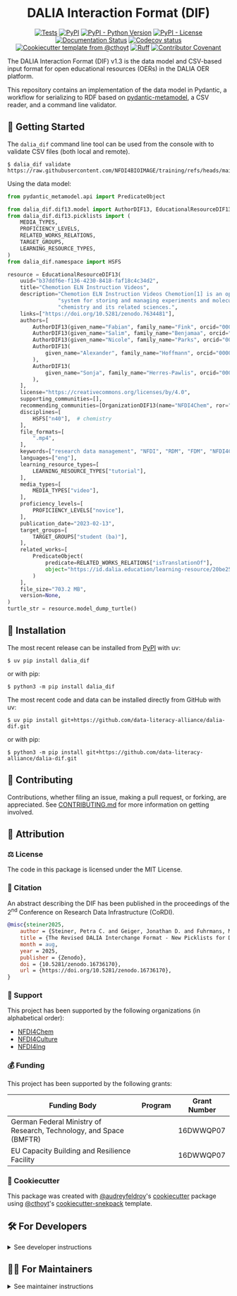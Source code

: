 <!--
<p align="center">
  <img src="https://github.com/data-literacy-alliance/dalia-dif/raw/main/docs/source/logo.png" height="150">
</p>
-->

<h1 align="center">
  DALIA Interaction Format (DIF)
</h1>

<p align="center">
    <a href="https://github.com/data-literacy-alliance/dalia-dif/actions/workflows/tests.yml">
        <img alt="Tests" src="https://github.com/data-literacy-alliance/dalia-dif/actions/workflows/tests.yml/badge.svg" /></a>
    <a href="https://pypi.org/project/dalia_dif">
        <img alt="PyPI" src="https://img.shields.io/pypi/v/dalia_dif" /></a>
    <a href="https://pypi.org/project/dalia_dif">
        <img alt="PyPI - Python Version" src="https://img.shields.io/pypi/pyversions/dalia_dif" /></a>
    <a href="https://github.com/data-literacy-alliance/dalia-dif/blob/main/LICENSE">
        <img alt="PyPI - License" src="https://img.shields.io/pypi/l/dalia_dif" /></a>
    <a href='https://dalia_dif.readthedocs.io/en/latest/?badge=latest'>
        <img src='https://readthedocs.org/projects/dalia_dif/badge/?version=latest' alt='Documentation Status' /></a>
    <a href="https://codecov.io/gh/data-literacy-alliance/dalia-dif/branch/main">
        <img src="https://codecov.io/gh/data-literacy-alliance/dalia-dif/branch/main/graph/badge.svg" alt="Codecov status" /></a>  
    <a href="https://github.com/cthoyt/cookiecutter-python-package">
        <img alt="Cookiecutter template from @cthoyt" src="https://img.shields.io/badge/Cookiecutter-snekpack-blue" /></a>
    <a href="https://github.com/astral-sh/ruff">
        <img src="https://img.shields.io/endpoint?url=https://raw.githubusercontent.com/astral-sh/ruff/main/assets/badge/v2.json" alt="Ruff" style="max-width:100%;"></a>
    <a href="https://github.com/data-literacy-alliance/dalia-dif/blob/main/.github/CODE_OF_CONDUCT.md">
        <img src="https://img.shields.io/badge/Contributor%20Covenant-2.1-4baaaa.svg" alt="Contributor Covenant"/></a>
    <!-- uncomment if you archive on zenodo
    <a href="https://zenodo.org/badge/latestdoi/XXXXXX">
        <img src="https://zenodo.org/badge/XXXXXX.svg" alt="DOI"></a>
    -->
</p>

The DALIA Interaction Format (DIF) v1.3 is the data model and CSV-based input
format for open educational resources (OERs) in the DALIA OER platform.

This repository contains an implementation of the data model in Pydantic, a
workflow for serializing to RDF based on
[pydantic-metamodel](https://github.com/cthoyt/pydantic-metamodel), a CSV
reader, and a command line validator.

## 💪 Getting Started

The `dalia_dif` command line tool can be used from the console with to validate
CSV files (both local and remote).

```console
$ dalia_dif validate https://raw.githubusercontent.com/NFDI4BIOIMAGE/training/refs/heads/main/docs/export/DALIA_training_materials.csv
```

Using the data model:

```python
from pydantic_metamodel.api import PredicateObject

from dalia_dif.dif13.model import AuthorDIF13, EducationalResourceDIF13, OrganizationDIF13
from dalia_dif.dif13.picklists import (
    MEDIA_TYPES,
    PROFICIENCY_LEVELS,
    RELATED_WORKS_RELATIONS,
    TARGET_GROUPS,
    LEARNING_RESOURCE_TYPES,
)
from dalia_dif.namespace import HSFS

resource = EducationalResourceDIF13(
    uuid="b37ddf6e-f136-4230-8418-faf18c4c34d2",
    title="Chemotion ELN Instruction Videos",
    description="Chemotion ELN Instruction Videos Chemotion[1] is an open source "
                "system for storing and managing experiments and molecular data in "
                "chemistry and its related sciences.",
    links=["https://doi.org/10.5281/zenodo.7634481"],
    authors=[
        AuthorDIF13(given_name="Fabian", family_name="Fink", orcid="0000-0002-1863-2087"),
        AuthorDIF13(given_name="Salim", family_name="Benjamaa", orcid="0000-0001-6215-6834"),
        AuthorDIF13(given_name="Nicole", family_name="Parks", orcid="0000-0002-6243-2840"),
        AuthorDIF13(
            given_name="Alexander", family_name="Hoffmann", orcid="0000-0002-9647-8839"
        ),
        AuthorDIF13(
            given_name="Sonja", family_name="Herres-Pawlis", orcid="0000-0002-4354-4353"
        ),
    ],
    license="https://creativecommons.org/licenses/by/4.0",
    supporting_communities=[],
    recommending_communities=[OrganizationDIF13(name="NFDI4Chem", ror="05wwzbv21")],
    disciplines=[
        HSFS["n40"],  # chemistry
    ],
    file_formats=[
        ".mp4",
    ],
    keywords=["research data management", "NFDI", "RDM", "FDM", "NFDI4Chem", "Chemotion"],
    languages=["eng"],
    learning_resource_types=[
        LEARNING_RESOURCE_TYPES["tutorial"],
    ],
    media_types=[
        MEDIA_TYPES["video"],
    ],
    proficiency_levels=[
        PROFICIENCY_LEVELS["novice"],
    ],
    publication_date="2023-02-13",
    target_groups=[
        TARGET_GROUPS["student (ba)"],
    ],
    related_works=[
        PredicateObject(
            predicate=RELATED_WORKS_RELATIONS["isTranslationOf"],
            object="https://id.dalia.education/learning-resource/20be255e-e2da-4f9c-90b3-5573d6a12619",
        )
    ],
    file_size="703.2 MB",
    version=None,
)
turtle_str = resource.model_dump_turtle()
```


## 🚀 Installation

The most recent release can be installed from
[PyPI](https://pypi.org/project/dalia_dif/) with uv:

```console
$ uv pip install dalia_dif
```

or with pip:

```console
$ python3 -m pip install dalia_dif
```

The most recent code and data can be installed directly from GitHub with uv:

```console
$ uv pip install git+https://github.com/data-literacy-alliance/dalia-dif.git
```

or with pip:

```console
$ python3 -m pip install git+https://github.com/data-literacy-alliance/dalia-dif.git
```

## 👐 Contributing

Contributions, whether filing an issue, making a pull request, or forking, are
appreciated. See
[CONTRIBUTING.md](https://github.com/data-literacy-alliance/dalia-dif/blob/master/.github/CONTRIBUTING.md)
for more information on getting involved.

## 👋 Attribution

### ⚖️ License

The code in this package is licensed under the MIT License.

### 📖 Citation

An abstract describing the DIF has been published in the proceedings of the
2<sup>nd</sup> Conference on Research Data Infrastructure (CoRDI).

```bibtex
@misc{steiner2025,
    author = {Steiner, Petra C. and Geiger, Jonathan D. and Fuhrmans, Marc and Amer Desouki, Abdelmoneim and Hüppe, Henrika M.},
    title = {The Revised DALIA Interchange Format - New Picklists for Describing Open Educational Resources},
    month = aug,
    year = 2025,
    publisher = {Zenodo},
    doi = {10.5281/zenodo.16736170},
    url = {https://doi.org/10.5281/zenodo.16736170},
}
```

### 🎁 Support

This project has been supported by the following organizations (in alphabetical
order):

- [NFDI4Chem](https://www.nfdi4chem.de)
- [NFDI4Culture](https://nfdi4culture.de)
- [NFDI4Ing](https://nfdi4ing.de)

### 💰 Funding

This project has been supported by the following grants:

| Funding Body                                                       | Program | Grant Number |
| ------------------------------------------------------------------ | ------- | ------------ |
| German Federal Ministry of Research, Technology, and Space (BMFTR) |         | 16DWWQP07    |
| EU Capacity Building and Resilience Facility                       |         | 16DWWQP07    |

### 🍪 Cookiecutter

This package was created with
[@audreyfeldroy](https://github.com/audreyfeldroy)'s
[cookiecutter](https://github.com/cookiecutter/cookiecutter) package using
[@cthoyt](https://github.com/cthoyt)'s
[cookiecutter-snekpack](https://github.com/cthoyt/cookiecutter-snekpack)
template.

## 🛠️ For Developers

<details>
  <summary>See developer instructions</summary>

The final section of the README is for if you want to get involved by making a
code contribution.

### Development Installation

To install in development mode, use the following:

```console
$ git clone git+https://github.com/data-literacy-alliance/dalia-dif.git
$ cd dalia-dif
$ uv pip install -e .
```

Alternatively, install using pip:

```console
$ python3 -m pip install -e .
```

### 🥼 Testing

After cloning the repository and installing `tox` with
`uv tool install tox --with tox-uv` or `python3 -m pip install tox tox-uv`, the
unit tests in the `tests/` folder can be run reproducibly with:

```console
$ tox -e py
```

Additionally, these tests are automatically re-run with each commit in a
[GitHub Action](https://github.com/data-literacy-alliance/dalia-dif/actions?query=workflow%3ATests).

### 📖 Building the Documentation

The documentation can be built locally using the following:

```console
$ git clone git+https://github.com/data-literacy-alliance/dalia-dif.git
$ cd dalia-dif
$ tox -e docs
$ open docs/build/html/index.html
```

The documentation automatically installs the package as well as the `docs` extra
specified in the [`pyproject.toml`](pyproject.toml). `sphinx` plugins like
`texext` can be added there. Additionally, they need to be added to the
`extensions` list in [`docs/source/conf.py`](docs/source/conf.py).

The documentation can be deployed to [ReadTheDocs](https://readthedocs.io) using
[this guide](https://docs.readthedocs.io/en/stable/intro/import-guide.html). The
[`.readthedocs.yml`](.readthedocs.yml) YAML file contains all the configuration
you'll need. You can also set up continuous integration on GitHub to check not
only that Sphinx can build the documentation in an isolated environment (i.e.,
with `tox -e docs-test`) but also that
[ReadTheDocs can build it too](https://docs.readthedocs.io/en/stable/pull-requests.html).

</details>

## 🧑‍💻 For Maintainers

<details>
  <summary>See maintainer instructions</summary>

### Initial Configuration

#### Configuring ReadTheDocs

[ReadTheDocs](https://readthedocs.org) is an external documentation hosting
service that integrates with GitHub's CI/CD. Do the following for each
repository:

1. Log in to ReadTheDocs with your GitHub account to install the integration at
   https://readthedocs.org/accounts/login/?next=/dashboard/
2. Import your project by navigating to https://readthedocs.org/dashboard/import
   then clicking the plus icon next to your repository
3. You can rename the repository on the next screen using a more stylized name
   (i.e., with spaces and capital letters)
4. Click next, and you're good to go!

#### Configuring Archival on Zenodo

[Zenodo](https://zenodo.org) is a long-term archival system that assigns a DOI
to each release of your package. Do the following for each repository:

1. Log in to Zenodo via GitHub with this link:
   https://zenodo.org/oauth/login/github/?next=%2F. This brings you to a page
   that lists all of your organizations and asks you to approve installing the
   Zenodo app on GitHub. Click "grant" next to any organizations you want to
   enable the integration for, then click the big green "approve" button. This
   step only needs to be done once.
2. Navigate to https://zenodo.org/account/settings/github/, which lists all of
   your GitHub repositories (both in your username and any organizations you
   enabled). Click the on/off toggle for any relevant repositories. When you
   make a new repository, you'll have to come back to this

After these steps, you're ready to go! After you make "release" on GitHub (steps
for this are below), you can navigate to
https://zenodo.org/account/settings/github/repository/data-literacy-alliance/dalia-dif
to see the DOI for the release and link to the Zenodo record for it.

#### Registering with the Python Package Index (PyPI)

The [Python Package Index (PyPI)](https://pypi.org) hosts packages so they can
be easily installed with `pip`, `uv`, and equivalent tools.

1. Register for an account [here](https://pypi.org/account/register)
2. Navigate to https://pypi.org/manage/account and make sure you have verified
   your email address. A verification email might not have been sent by default,
   so you might have to click the "options" dropdown next to your address to get
   to the "re-send verification email" button
3. 2-Factor authentication is required for PyPI since the end of 2023 (see this
   [blog post from PyPI](https://blog.pypi.org/posts/2023-05-25-securing-pypi-with-2fa/)).
   This means you have to first issue account recovery codes, then set up
   2-factor authentication
4. Issue an API token from https://pypi.org/manage/account/token

This only needs to be done once per developer.

#### Configuring your machine's connection to PyPI

This needs to be done once per machine.

```console
$ uv tool install keyring
$ keyring set https://upload.pypi.org/legacy/ __token__
$ keyring set https://test.pypi.org/legacy/ __token__
```

Note that this deprecates previous workflows using `.pypirc`.

### 📦 Making a Release

#### Uploading to PyPI

After installing the package in development mode and installing `tox` with
`uv tool install tox --with tox-uv` or `python3 -m pip install tox tox-uv`, run
the following from the console:

```console
$ tox -e finish
```

This script does the following:

1. Uses [bump-my-version](https://github.com/callowayproject/bump-my-version) to
   switch the version number in the `pyproject.toml`, `CITATION.cff`,
   `src/dalia_dif/version.py`, and [`docs/source/conf.py`](docs/source/conf.py)
   to not have the `-dev` suffix
2. Packages the code in both a tar archive and a wheel using
   [`uv build`](https://docs.astral.sh/uv/guides/publish/#building-your-package)
3. Uploads to PyPI using
   [`uv publish`](https://docs.astral.sh/uv/guides/publish/#publishing-your-package).
4. Push to GitHub. You'll need to make a release going with the commit where the
   version was bumped.
5. Bump the version to the next patch. If you made big changes and want to bump
   the version by minor, you can use `tox -e bumpversion -- minor` after.

#### Releasing on GitHub

1. Navigate to https://github.com/data-literacy-alliance/dalia-dif/releases/new
   to draft a new release
2. Click the "Choose a Tag" dropdown and select the tag corresponding to the
   release you just made
3. Click the "Generate Release Notes" button to get a quick outline of recent
   changes. Modify the title and description as you see fit
4. Click the big green "Publish Release" button

This will trigger Zenodo to assign a DOI to your release as well.

### Updating Package Boilerplate

This project uses `cruft` to keep boilerplate (i.e., configuration, contribution
guidelines, documentation configuration) up-to-date with the upstream
cookiecutter package. Install cruft with either `uv tool install cruft` or
`python3 -m pip install cruft` then run:

```console
$ cruft update
```

More info on Cruft's update command is available
[here](https://github.com/cruft/cruft?tab=readme-ov-file#updating-a-project).

</details>

